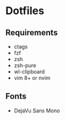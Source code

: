 # Dotfiles

## Requirements

* ctags
* fzf
* zsh
* zsh-pure
* wl-clipboard
* vim 8+ or nvim

## Fonts

* DejaVu Sans Mono

